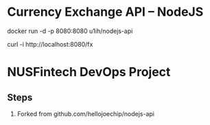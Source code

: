 # Currency Exchange API – NodeJS

docker run -d -p 8080:8080 u1ih/nodejs-api

curl -i http://localhost:8080/fx





# NUSFintech DevOps Project

## Steps
1) Forked from github.com/hellojoechip/nodejs-api 
